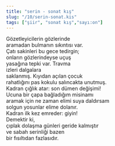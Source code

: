 ```yaml
---
title: "serin - sonat kış"
slug: "/10/serin-sonat.kis"
tags: ["şiir", "sonat kış","sayı:on"]
---
```


Gözetleyicilerin gözlerinde  
aramadan bulmanın sıkıntısı var.\
Çatı sakinleri bu gece tedirgin;\
onların gözlerindeyse uçuş\
yasağına tepki var. Travma\
izleri dalgalara\
saklanmış. Kıyıdan açılan çocuk\
rahatlığını pas kokulu salıncakta unutmuş.\
Kadran çığlık atar: son dümen değişimi!\
Ucuna bir çapa bağladığım misinamı\
aramak için ne zaman elimi suya daldırsam\
solgun yosunlar elime dolanır.\
Kadran ilk kez emreder: giyin!\
Demektir ki,\
çıplak dolaşma günleri geride kalmıştır\
ve sabah serinliği bazen\
bir fısıltıdan fazlasıdır.
